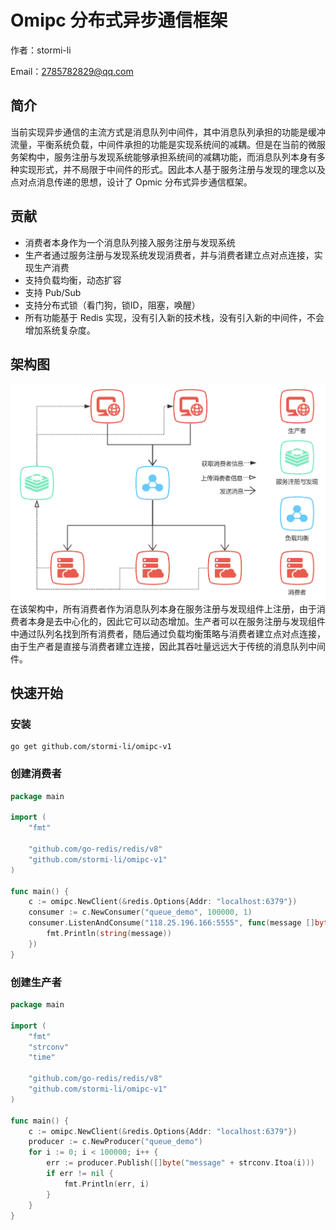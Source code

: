 # Omipc 分布式异步通信框架
作者：stormi-li

Email：2785782829@qq.com

## 简介
当前实现异步通信的主流方式是消息队列中间件，其中消息队列承担的功能是缓冲流量，平衡系统负载，中间件承担的功能是实现系统间的减耦。但是在当前的微服务架构中，服务注册与发现系统能够承担系统间的减耦功能，而消息队列本身有多种实现形式，并不局限于中间件的形式。因此本人基于服务注册与发现的理念以及点对点消息传递的思想，设计了 Opmic 分布式异步通信框架。
## 贡献
* 消费者本身作为一个消息队列接入服务注册与发现系统
* 生产者通过服务注册与发现系统发现消费者，并与消费者建立点对点连接，实现生产消费
* 支持负载均衡，动态扩容
* 支持 Pub/Sub 
* 支持分布式锁（看门狗，锁ID，阻塞，唤醒）
* 所有功能基于 Redis 实现，没有引入新的技术栈，没有引入新的中间件，不会增加系统复杂度。
## 架构图
![alt text](media/image.png)
在该架构中，所有消费者作为消息队列本身在服务注册与发现组件上注册，由于消费者本身是去中心化的，因此它可以动态增加。生产者可以在服务注册与发现组件中通过队列名找到所有消费者，随后通过负载均衡策略与消费者建立点对点连接，由于生产者是直接与消费者建立连接，因此其吞吐量远远大于传统的消息队列中间件。
## 快速开始
### 安装
```shell
go get github.com/stormi-li/omipc-v1
```
### 创建消费者
```go
package main

import (
	"fmt"

	"github.com/go-redis/redis/v8"
	"github.com/stormi-li/omipc-v1"
)

func main() {
	c := omipc.NewClient(&redis.Options{Addr: "localhost:6379"})
	consumer := c.NewConsumer("queue_demo", 100000, 1)
	consumer.ListenAndConsume("118.25.196.166:5555", func(message []byte) {
		fmt.Println(string(message))
	})
}
```
### 创建生产者
```go
package main

import (
	"fmt"
	"strconv"
	"time"

	"github.com/go-redis/redis/v8"
	"github.com/stormi-li/omipc-v1"
)

func main() {
	c := omipc.NewClient(&redis.Options{Addr: "localhost:6379"})
	producer := c.NewProducer("queue_demo")
	for i := 0; i < 100000; i++ {
		err := producer.Publish([]byte("message" + strconv.Itoa(i)))
		if err != nil {
			fmt.Println(err, i)
		}
	}
}
```
